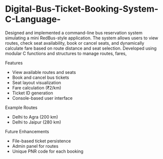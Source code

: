 # Digital-Bus-Ticket-Booking-System-C-Language-
Designed and implemented a command-line bus reservation system simulating a mini RedBus-style application. The system allows users to view routes, check seat availability, book or cancel seats, and dynamically calculate fare based on route distance and seat selection. Developed using modular C functions and structures to manage routes, fares, 

 Features

- View available routes and seats
- Book and cancel bus tickets
- Seat layout visualization
- Fare calculation (₹2/km)
- Ticket ID generation
- Console-based user interface

 Example Routes

- Delhi to Agra (200 km)
- Delhi to Jaipur (280 km)

 Future Enhancements

- File-based ticket persistence
- Admin panel for routes
- Unique PNR code for each booking

